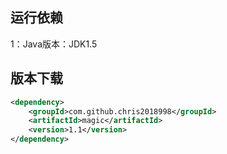 **运行依赖**
---
1：Java版本：JDK1.5


**版本下载**
---

```xml
<dependency>
	<groupId>com.github.chris2018998</groupId>
	<artifactId>magic</artifactId>
	<version>1.1</version>
</dependency>
```
